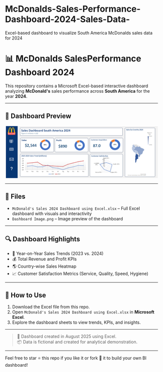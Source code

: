 # McDonalds-Sales-Performance-Dashboard-2024-Sales-Data-
Excel-based dashboard to visualize South America McDonalds sales data for 2024

# 📊 McDonalds SalesPerformance Dashboard 2024

This repository contains a Microsoft Excel-based interactive dashboard analyzing **McDonald's** sales performance across **South America** for the year **2024**.

---

## 🌟 Dashboard Preview

![Sales Dashboard](Dashboard_Image.png)

---

## 📁 Files

- `McDonald's Sales 2024 Dashboard using Excel.xlsx` – Full Excel dashboard with visuals and interactivity  
- `Dashboard Image.png` – Image preview of the dashboard

---

## 🔍 Dashboard Highlights

- 📅 Year-on-Year Sales Trends (2023 vs. 2024)
- 💰 Total Revenue and Profit KPIs
- 🌎 Country-wise Sales Heatmap
- 📈 Customer Satisfaction Metrics (Service, Quality, Speed, Hygiene)

---

## 🚀 How to Use

1. Download the Excel file from this repo.
2. Open `McDonald's Sales 2024 Dashboard using Excel.xlsx` in **Microsoft Excel**.
3. Explore the dashboard sheets to view trends, KPIs, and insights.

---

> 🔧 Dashboard created in August 2025 using Excel.  
> 📦 Data is fictional and created for analytical demonstration.

---

Feel free to star ⭐ this repo if you like it or fork 🍴 it to build your own BI dashboard!
